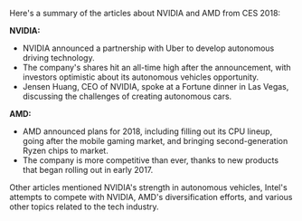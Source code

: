 Here's a summary of the articles about NVIDIA and AMD from CES 2018:

**NVIDIA:**

* NVIDIA announced a partnership with Uber to develop autonomous driving technology.
* The company's shares hit an all-time high after the announcement, with investors optimistic about its autonomous vehicles opportunity.
* Jensen Huang, CEO of NVIDIA, spoke at a Fortune dinner in Las Vegas, discussing the challenges of creating autonomous cars.

**AMD:**

* AMD announced plans for 2018, including filling out its CPU lineup, going after the mobile gaming market, and bringing second-generation Ryzen chips to market.
* The company is more competitive than ever, thanks to new products that began rolling out in early 2017.

Other articles mentioned NVIDIA's strength in autonomous vehicles, Intel's attempts to compete with NVIDIA, AMD's diversification efforts, and various other topics related to the tech industry.